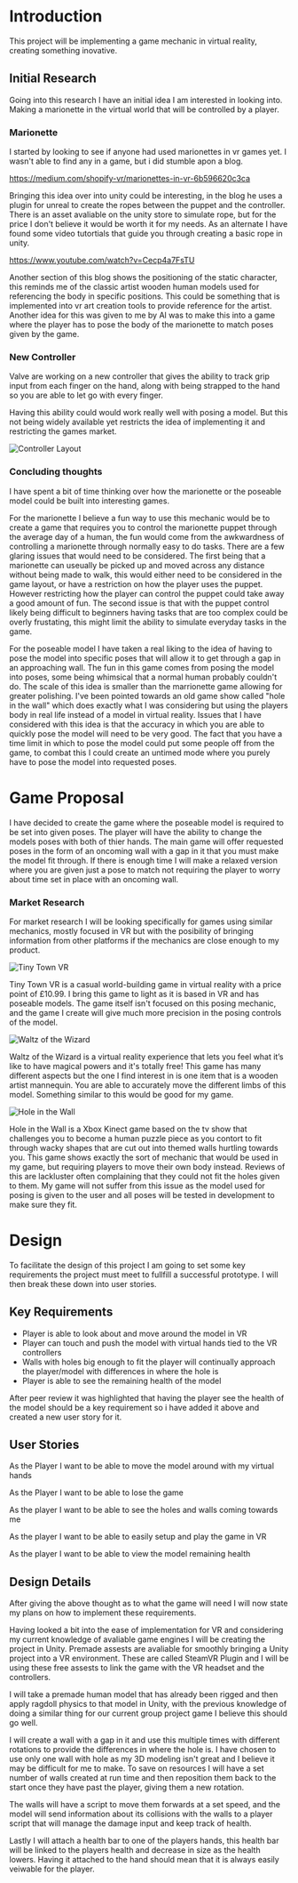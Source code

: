 # Introduction
This project will be implementing a game mechanic in virtual reality, creating something inovative.

## Initial Research
Going into this research I have an initial idea I am interested in looking into. Making a marionette in the virtual world that will be controlled by a player.

### Marionette
I started by looking to see if anyone had used marionettes in vr games yet. I wasn't able to find any in a game, but i did stumble apon a blog. 

https://medium.com/shopify-vr/marionettes-in-vr-6b596620c3ca

Bringing this idea over into unity could be interesting, in the blog he uses a plugin for unreal to create the ropes between the puppet and the controller. There is an asset avaliable on the unity store to simulate rope, but for the price I don't believe it would be worth it for my needs. 
As an alternate I have found some video tutortials that guide you through creating a basic rope in unity.

https://www.youtube.com/watch?v=Cecp4a7FsTU

Another section of this blog shows the positioning of the static character, this reminds me of the classic artist wooden human models used for referencing the body in specific positions.
This could be something that is implemented into vr art creation tools to provide reference for the artist.
Another idea for this was given to me by Al was to make this into a game where the player has to pose the body of the marionette to match poses given by the game.

### New Controller
Valve are working on a new controller that gives the ability to track grip input from each finger on the hand, along with being strapped to the hand so you are able to let go with every finger.

Having this ability could would work really well with posing a model. But this not being widely available yet restricts the idea of implementing it and restricting the games market. 

![Controller Layout](https://cdn.arstechnica.net/wp-content/uploads/2017/06/knuckles2.png)

### Concluding thoughts
I have spent a bit of time thinking over how the marionette or the poseable model could be built into interesting games.

For the marionette I believe a fun way to use this mechanic would be to create a game that requires you to control the marionette puppet through the average day of a human, the fun would come from the awkwardness of controlling a marionette through normally easy to do tasks. There are a few glaring issues that would need to be considered. The first being that a marionette can useually be picked up and moved across any distance without being made to walk, this would either need to be considered in the game layout, or have a restriction on how the player uses the puppet. However restricting how the player can control the puppet could take away a good amount of fun. The second issue is that with the puppet control likely being difficult to beginners having tasks that are too complex could be overly frustating, this might limit the ability to simulate everyday tasks in the game.

For the poseable model I have taken a real liking to the idea of having to pose the model into specific poses that will allow it to get through a gap in an approaching wall. The fun in this game comes from posing the model into poses, some being whimsical that a normal human probably couldn't do. The scale of this idea is smaller than the marrionette game allowing for greater polishing. I've been pointed towards an old game show called "hole in the wall" which does exactly what I was considering but using the players body in real life instead of a model in virtual reality. Issues that I have considered with this idea is that the accuracy in which you are able to quickly pose the model will need to be very good. The fact that you have a time limit in which to pose the model could put some people off from the game, to combat this I could create an untimed mode where you purely have to pose the model into requested poses.

# Game Proposal
I have decided to create the game where the poseable model is required to be set into given poses. The player will have the ability to change the models poses with both of thier hands. The main game will offer requested poses in the form of an oncoming wall with a gap in it that you must make the model fit through. If there is enough time I will make a relaxed version where you are given just a pose to match not requiring the player to worry about time set in place with an oncoming wall.

### Market Research
For market research I will be looking specifically for games using similar mechanics, mostly focused in VR but with the posibility of bringing information from other platforms if the mechanics are close enough to my product.

![Tiny Town VR](https://steamcdn-a.akamaihd.net/steam/apps/653930/header.jpg?t=1516678143)

Tiny Town VR is a casual world-building game in virtual reality with a price point of £10.99. I bring this game to light as it is based in VR and has poseable models.
The game itself isn't focused on this posing mechanic, and the game I create will give much more precision in the posing controls of the model.

![Waltz of the Wizard](https://steamcdn-a.akamaihd.net/steam/apps/436820/header.jpg?t=1539707517)

Waltz of the Wizard is a virtual reality experience that lets you feel what it’s like to have magical powers and it's totally free! This game has many different aspects but the one I find interest in is one item that is a wooden artist mannequin. You are able to accurately move the different limbs of this model. Something similar to this would be good for my game.

![Hole in the Wall](http://123kinect.com/wp-content/uploads/2011/08/hole-in-the-wall-kinect.jpg)

Hole in the Wall is a Xbox Kinect game based on the tv show that challenges you to become a human puzzle piece as you contort to fit through wacky shapes that are cut out into themed walls hurtling towards you. This game shows exactly the sort of mechanic that would be used in my game, but requiring players to move their own body instead. Reviews of this are lackluster often complaining that they could not fit the holes given to them. My game will not suffer from this issue as the model used for posing is given to the user and all poses will be tested in development to make sure they fit.

# Design
To facilitate the design of this project I am going to set some key requirements the project must meet to fullfill a successful prototype.
I will then break these down into user stories.

## Key Requirements
* Player is able to look about and move around the model in VR
* Player can touch and push the model with virtual hands tied to the VR controllers
* Walls with holes big enough to fit the player will continually approach the player/model with differences in where the hole is
* Player is able to see the remaining health of the model

After peer review it was highlighted that having the player see the health of the model should be a key requirement so i have added it above and created a new user story for it.

## User Stories

As the Player I want to be able to move the model around with my virtual hands

As the Player I want to be able to lose the game

As the player I want to be able to see the holes and walls coming towards me

As the player I want to be able to easily setup and play the game in VR

As the player I want to be able to view the model remaining health

## Design Details
After giving the above thought as to what the game will need I will now state my plans on how to implement these requirements.

Having looked a bit into the ease of implementation for VR and considering my current knowledge of avaliable game engines I will be creating the project in Unity. Premade assests are avaliable for smoothly bringing a Unity project into a VR environment. These are called SteamVR Plugin and I will be using these free assests to link the game with the VR headset and the controllers.

I will take a premade human model that has already been rigged and then apply ragdoll physics to that model in Unity, with the previous knowledge of doing a similar thing for our current group project game I believe this should go well.

I will create a wall with a gap in it and use this multiple times with different rotations to provide the differences in where the hole is. I have chosen to use only one wall with hole as my 3D modeling isn't great and I believe it may be difficult for me to make. To save on resources I will have a set number of walls created at run time and then reposition them back to the start once they have past the player, giving them a new rotation.

The walls will have a script to move them forwards at a set speed, and the model will send information about its collisions with the walls to a player script that will manage the damage input and keep track of health.

Lastly I will attach a health bar to one of the players hands, this health bar will be linked to the players health and decrease in size as the health lowers. Having it attached to the hand should mean that it is always easily veiwable for the player.
